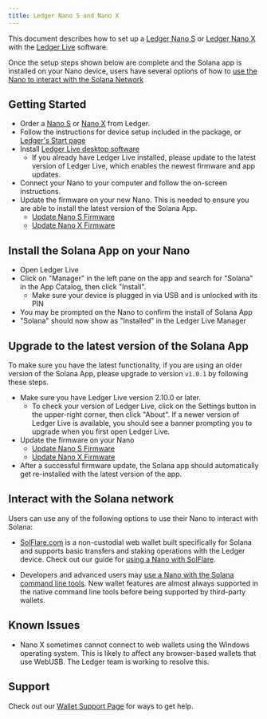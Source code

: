 ```yaml
---
title: Ledger Nano S and Nano X
---
```


This document describes how to set up a
[Ledger Nano S](https://shop.ledger.com/products/ledger-nano-s) or
[Ledger Nano X](https://shop.ledger.com/pages/ledger-nano-x)
with the [Ledger Live](https://www.ledger.com/ledger-live) software.

Once the setup steps shown below are complete and the Solana app is installed
on your Nano device, users have several options of how to
[use the Nano to interact with the Solana Network](#interact-with-the-solana-network)

## Getting Started

- Order a [Nano S](https://shop.ledger.com/products/ledger-nano-s) or
  [Nano X](https://shop.ledger.com/pages/ledger-nano-x) from Ledger.
- Follow the instructions for device setup included in the package,
  or [Ledger's Start page](https://www.ledger.com/start/)
- Install [Ledger Live desktop software](https://www.ledger.com/ledger-live/)
  - If you already have Ledger Live installed, please update to the latest
    version of Ledger Live, which enables the newest firmware and app updates.
- Connect your Nano to your computer and follow the on-screen instructions.
- Update the firmware on your new Nano. This is needed to ensure you are able
  to install the latest version of the Solana App.
  - [Update Nano S Firmware](https://support.ledger.com/hc/en-us/articles/360002731113-Update-Ledger-Nano-S-firmware)
  - [Update Nano X Firmware](https://support.ledger.com/hc/en-us/articles/360013349800)

## Install the Solana App on your Nano

- Open Ledger Live
- Click on "Manager" in the left pane on the app and search for "Solana" in the
  App Catalog, then click "Install".
  - Make sure your device is plugged in via USB and is unlocked with its PIN
- You may be prompted on the Nano to confirm the install of Solana App
- "Solana" should now show as "Installed" in the Ledger Live Manager

## Upgrade to the latest version of the Solana App

To make sure you have the latest functionality, if you are using an older version
of the Solana App, please upgrade to version `v1.0.1` by following these steps.

- Make sure you have Ledger Live version 2.10.0 or later.
  - To check your version of Ledger Live, click on the Settings button in the
    upper-right corner, then click "About". If a newer version of Ledger Live is
    available, you should see a banner prompting you to upgrade when you first open
    Ledger Live.
- Update the firmware on your Nano
  - [Update Nano S Firmware](https://support.ledger.com/hc/en-us/articles/360002731113-Update-Ledger-Nano-S-firmware)
  - [Update Nano X Firmware](https://support.ledger.com/hc/en-us/articles/360013349800)
- After a successful firmware update, the Solana app should automatically get
  re-installed with the latest version of the app.

## Interact with the Solana network

Users can use any of the following options to use their Nano to interact with
Solana:

- [SolFlare.com](https://solflare.com/) is a non-custodial web wallet built
  specifically for Solana and supports basic transfers and staking operations
  with the Ledger device.
  Check out our guide for [using a Nano with SolFlare](solflare.md).

- Developers and advanced users may
  [use a Nano with the Solana command line tools](hardware-wallets/ledger.md).
  New wallet features are almost always supported in the native command line tools
  before being supported by third-party wallets.

## Known Issues

- Nano X sometimes cannot connect to web wallets using the Windows operating
  system. This is likely to affect any browser-based wallets that use WebUSB.
  The Ledger team is working to resolve this.

## Support

Check out our [Wallet Support Page](support.md) for ways to get help.
